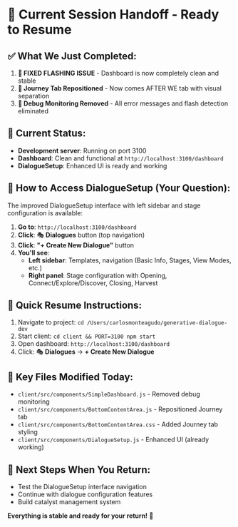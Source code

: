 # 🚀 Current Session Handoff - Ready to Resume

## ✅ **What We Just Completed:**
1. **🎉 FIXED FLASHING ISSUE** - Dashboard is now completely clean and stable
2. **📍 Journey Tab Repositioned** - Now comes AFTER WE tab with visual separation
3. **🧹 Debug Monitoring Removed** - All error messages and flash detection eliminated

## 🎯 **Current Status:**
- **Development server**: Running on port 3100
- **Dashboard**: Clean and functional at `http://localhost:3100/dashboard`
- **DialogueSetup**: Enhanced UI is ready and working

## 📍 **How to Access DialogueSetup (Your Question):**
The improved DialogueSetup interface with left sidebar and stage configuration is available:

1. **Go to**: `http://localhost:3100/dashboard`
2. **Click**: 🎭 **Dialogues** button (top navigation)
3. **Click**: **"+ Create New Dialogue"** button
4. **You'll see**:
   - **Left sidebar**: Templates, navigation (Basic Info, Stages, View Modes, etc.)
   - **Right panel**: Stage configuration with Opening, Connect/Explore/Discover, Closing, Harvest

## 🔧 **Quick Resume Instructions:**
1. Navigate to project: `cd /Users/carlosmonteagudo/generative-dialogue-dev`
2. Start client: `cd client && PORT=3100 npm start`
3. Open dashboard: `http://localhost:3100/dashboard`
4. Click: 🎭 **Dialogues** → **+ Create New Dialogue**

## 📂 **Key Files Modified Today:**
- `client/src/components/SimpleDashboard.js` - Removed debug monitoring
- `client/src/components/BottomContentArea.js` - Repositioned Journey tab
- `client/src/components/BottomContentArea.css` - Added Journey tab styling
- `client/src/components/DialogueSetup.js` - Enhanced UI (already working)

## 🎯 **Next Steps When You Return:**
- Test the DialogueSetup interface navigation
- Continue with dialogue configuration features
- Build catalyst management system

**Everything is stable and ready for your return!** 🎉
